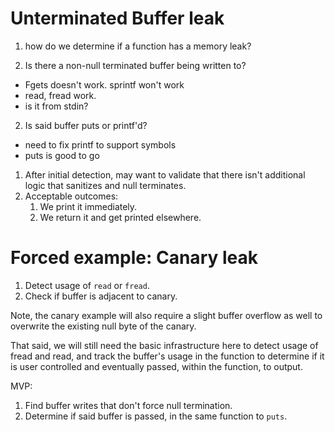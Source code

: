 # Unterminated Buffer leak

1. how do we determine if a function has a memory leak?

1. Is there a non-null terminated buffer being written to?
  * Fgets doesn't work. sprintf won't work
  * read, fread work.
  * is it from stdin?

2. Is said buffer puts or printf'd?
  * need to fix printf to support symbols
  * puts is good to go

1. After initial detection, may want to validate that there isn't additional logic that sanitizes
and null terminates.
1. Acceptable outcomes:
    1. We print it immediately.
    1. We return it and get printed elsewhere.

# Forced example: Canary leak
1. Detect usage of `read` or `fread`.
2. Check if buffer is adjacent to canary.

Note, the canary example will also require a slight buffer overflow
as well to overwrite the existing null byte of the canary.

That said, we will still need the basic infrastructure here to
detect usage of fread and read, and track the buffer's usage
in the function to determine if it is user controlled and
eventually passed, within the function, to output.

MVP:
1. Find buffer writes that don't force null termination.
2. Determine if said buffer is passed, in the same function
to `puts`.
